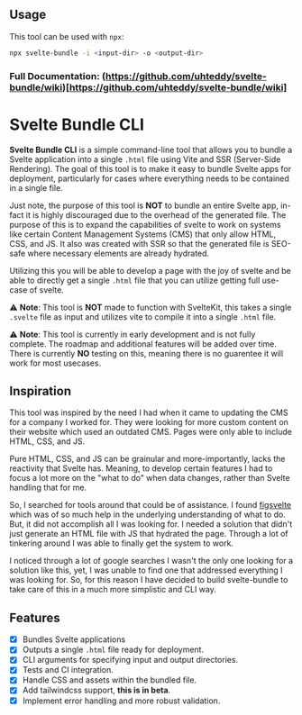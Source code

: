 ## Usage
This tool can be used with `npx`:
```bash
npx svelte-bundle -i <input-dir> -o <output-dir>
```
### Full Documentation: (https://github.com/uhteddy/svelte-bundle/wiki)[https://github.com/uhteddy/svelte-bundle/wiki]

# Svelte Bundle CLI

**Svelte Bundle CLI** is a simple command-line tool that allows you to bundle a Svelte application into a single `.html` file using Vite and SSR (Server-Side Rendering). The goal of this tool is to make it easy to bundle Svelte apps for deployment, particularly for cases where everything needs to be contained in a single file.

Just note, the purpose of this tool is **NOT** to bundle an entire Svelte app, in-fact it is highly discouraged due to the overhead of the generated file. The purpose of this is to expand the capabilities of svelte to work on systems like certain Content Management Systems (CMS) that only allow HTML, CSS, and JS. It also was created with SSR so that the generated file is SEO-safe where necessary elements are already hydrated.

Utilizing this you will be able to develop a page with the joy of svelte and be able to directly get a single `.html` file that you can utilize getting full use-case of svelte.

⚠️ **Note**: This tool is **NOT** made to function with SvelteKit, this takes a single `.svelte` file as input and utilizes vite to compile it into a single `.html` file.

⚠️ **Note**: This tool is currently in early development and is not fully complete. The roadmap and additional features will be added over time. There is currently **NO** testing on this, meaning there is no guarentee it will work for most usecases.

## Inspiration
This tool was inspired by the need I had when it came to updating the CMS for a company I worked for. They were looking for more custom content on their website which used an outdated CMS. Pages were only able to include HTML, CSS, and JS.

Pure HTML, CSS, and JS can be grainular and more-importantly, lacks the reactivity that Svelte has. Meaning, to develop certain features I had to focus a lot more on the "what to do" when data changes, rather than Svelte handling that for me.

So, I searched for tools around that could be of assistance. I found [figsvelte](https://github.com/thomas-lowry/figsvelte) which was of so much help in the underlying understanding of what to do. But, it did not accomplish all I was looking for. I needed a solution that didn't just generate an HTML file with JS that hydrated the page. Through a lot of tinkering around I was able to finally get the system to work.

I noticed through a lot of google searches I wasn't the only one looking for a solution like this, yet, I was unable to find one that addressed everything I was looking for. So, for this reason I have decided to build svelte-bundle to take care of this in a much more simplistic and CLI way.

## Features
- [x] Bundles Svelte applications
- [x] Outputs a single `.html` file ready for deployment.
- [x] CLI arguments for specifying input and output directories.
- [x] Tests and CI integration.
- [x] Handle CSS and assets within the bundled file.
- [x] Add tailwindcss support, **this is in beta**.
- [x] Implement error handling and more robust validation.